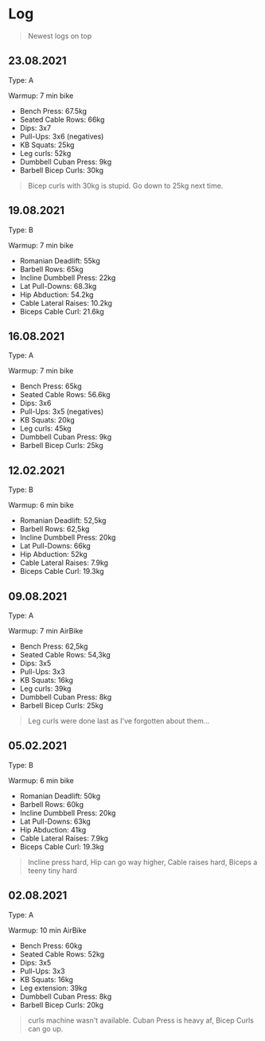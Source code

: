 # Log

> Newest logs on top

## 23.08.2021

Type: A

Warmup: 7 min bike

* Bench Press: 67.5kg
* Seated Cable Rows: 66kg
* Dips: 3x7
* Pull-Ups: 3x6 (negatives)
* KB Squats: 25kg
* Leg curls: 52kg
* Dumbbell Cuban Press: 9kg
* Barbell Bicep Curls: 30kg

> Bicep curls with 30kg is stupid. Go down to 25kg next time.

## 19.08.2021

Type: B

Warmup: 7 min bike

* Romanian Deadlift: 55kg
* Barbell Rows: 65kg
* Incline Dumbbell Press: 22kg
* Lat Pull-Downs: 68.3kg
* Hip Abduction: 54.2kg
* Cable Lateral Raises: 10.2kg
* Biceps Cable Curl: 21.6kg

## 16.08.2021

Type: A

Warmup: 7 min bike

* Bench Press: 65kg
* Seated Cable Rows: 56.6kg
* Dips: 3x6
* Pull-Ups: 3x5 (negatives)
* KB Squats: 20kg
* Leg curls: 45kg
* Dumbbell Cuban Press: 9kg
* Barbell Bicep Curls: 25kg

## 12.02.2021

Type: B

Warmup: 6 min bike

* Romanian Deadlift: 52,5kg
* Barbell Rows: 62,5kg
* Incline Dumbbell Press: 20kg
* Lat Pull-Downs: 66kg
* Hip Abduction: 52kg
* Cable Lateral Raises: 7.9kg
* Biceps Cable Curl: 19.3kg

## 09.08.2021

Type: A

Warmup: 7 min AirBike

* Bench Press: 62,5kg
* Seated Cable Rows: 54,3kg
* Dips: 3x5
* Pull-Ups: 3x3
* KB Squats: 16kg
* Leg curls: 39kg
* Dumbbell Cuban Press: 8kg
* Barbell Bicep Curls: 25kg

> Leg curls were done last as I've forgotten about them...

## 05.02.2021

Type: B

Warmup: 6 min bike

* Romanian Deadlift: 50kg
* Barbell Rows: 60kg
* Incline Dumbbell Press: 20kg
* Lat Pull-Downs: 63kg
* Hip Abduction: 41kg
* Cable Lateral Raises: 7.9kg
* Biceps Cable Curl: 19.3kg

> Incline press hard, Hip can go way higher, Cable raises hard, Biceps a teeny tiny hard

## 02.08.2021

Type: A

Warmup: 10 min AirBike

* Bench Press: 60kg
* Seated Cable Rows: 52kg
* Dips: 3x5
* Pull-Ups: 3x3
* KB Squats: 16kg
* Leg extension: 39kg
* Dumbbell Cuban Press: 8kg
* Barbell Bicep Curls: 20kg

> curls machine wasn't available. Cuban Press is heavy af, Bicep Curls can go up.
